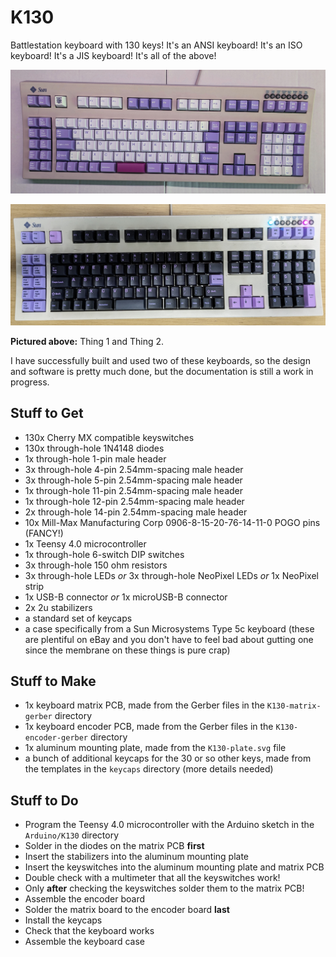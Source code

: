 # K130
Battlestation keyboard with 130 keys! It's an ANSI keyboard! It's an ISO keyboard! It's a JIS keyboard! It's all of the above!

![Thing 1](photos/PXL_20231128_190814304~2.jpg)

![Thing 2](photos/PXL_20231128_221848708~3.jpg)

**Pictured above:** Thing 1 and Thing 2.

I have successfully built and used two of these keyboards, so the design and software is pretty much done, but the documentation is still a work in progress.

## Stuff to Get
* 130x Cherry MX compatible keyswitches
* 130x through-hole 1N4148 diodes
* 1x through-hole 1-pin male header
* 3x through-hole 4-pin 2.54mm-spacing male header
* 3x through-hole 5-pin 2.54mm-spacing male header
* 1x through-hole 11-pin 2.54mm-spacing male header
* 1x through-hole 12-pin 2.54mm-spacing male header
* 2x through-hole 14-pin 2.54mm-spacing male header
* 10x Mill-Max Manufacturing Corp 0906-8-15-20-76-14-11-0 POGO pins (FANCY!)
* 1x Teensy 4.0 microcontroller
* 1x through-hole 6-switch DIP switches
* 3x through-hole 150 ohm resistors
* 3x through-hole LEDs *or* 3x through-hole NeoPixel LEDs *or* 1x NeoPixel strip
* 1x USB-B connector *or* 1x microUSB-B connector
* 2x 2u stabilizers
* a standard set of keycaps
* a case specifically from a Sun Microsystems Type 5c keyboard (these are plentiful on eBay and you don't have to feel bad about gutting one since the membrane on these things is pure crap)

## Stuff to Make
* 1x keyboard matrix PCB, made from the Gerber files in the `K130-matrix-gerber` directory
* 1x keyboard encoder PCB, made from the Gerber files in the `K130-encoder-gerber` directory
* 1x aluminum mounting plate, made from the `K130-plate.svg` file
* a bunch of additional keycaps for the 30 or so other keys, made from the templates in the `keycaps` directory (more details needed)

## Stuff to Do
* Program the Teensy 4.0 microcontroller with the Arduino sketch in the `Arduino/K130` directory
* Solder in the diodes on the matrix PCB **first**
* Insert the stabilizers into the aluminum mounting plate
* Insert the keyswitches into the aluminum mounting plate and matrix PCB
* Double check with a multimeter that all the keyswitches work!
* Only **after** checking the keyswitches solder them to the matrix PCB!
* Assemble the encoder board
* Solder the matrix board to the encoder board **last**
* Install the keycaps
* Check that the keyboard works
* Assemble the keyboard case

